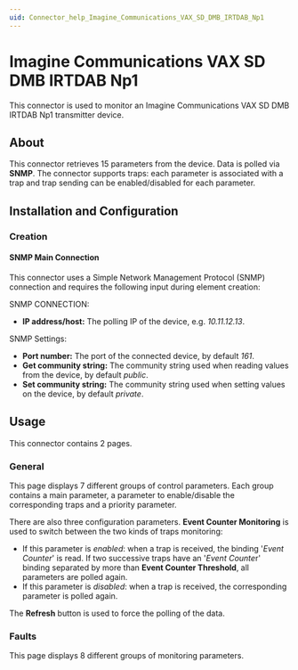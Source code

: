 ```yaml
---
uid: Connector_help_Imagine_Communications_VAX_SD_DMB_IRTDAB_Np1
---
```


# Imagine Communications VAX SD DMB IRTDAB Np1

This connector is used to monitor an Imagine Communications VAX SD DMB IRTDAB Np1 transmitter device.

## About

This connector retrieves 15 parameters from the device. Data is polled via **SNMP**. The connector supports traps: each parameter is associated with a trap and trap sending can be enabled/disabled for each parameter.

## Installation and Configuration

### Creation

#### SNMP Main Connection

This connector uses a Simple Network Management Protocol (SNMP) connection and requires the following input during element creation:

SNMP CONNECTION:

- **IP address/host:** The polling IP of the device, e.g. *10.11.12.13*.

SNMP Settings:

- **Port number:** The port of the connected device, by default *161*.
- **Get community string:** The community string used when reading values from the device, by default *public*.
- **Set community string:** The community string used when setting values on the device, by default *private*.

## Usage

This connector contains 2 pages.

### General

This page displays 7 different groups of control parameters. Each group contains a main parameter, a parameter to enable/disable the corresponding traps and a priority parameter.

There are also three configuration parameters. **Event Counter Monitoring** is used to switch between the two kinds of traps monitoring:

- If this parameter is *enabled*: when a trap is received, the binding '*Event Counter*' is read. If two successive traps have an '*Event Counte*r' binding separated by more than **Event Counter Threshold**, all parameters are polled again.
- If this parameter is *disabled*: when a trap is received, the corresponding parameter is polled again.

The **Refresh** button is used to force the polling of the data.

### Faults

This page displays 8 different groups of monitoring parameters.
